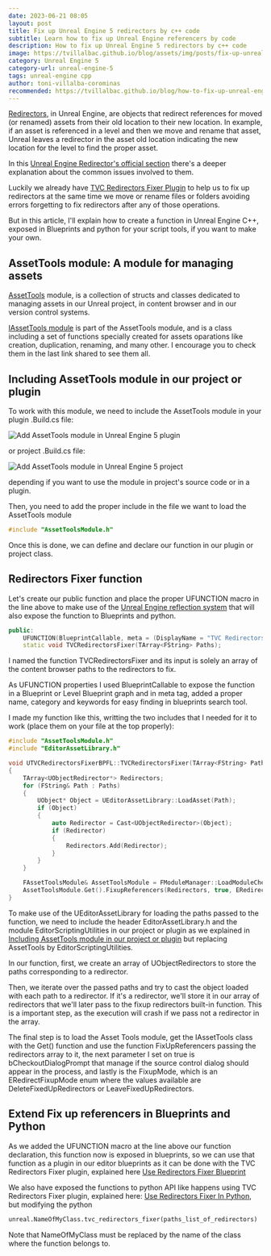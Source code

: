 ```yaml
---
date: 2023-06-21 08:05
layout: post
title: Fix up Unreal Engine 5 redirectors by c++ code
subtitle: Learn how to fix up Unreal Engine referencers by code
description: How to fix up Unreal Engine 5 redirectors by c++ code
image: https://tvillalbac.github.io/blog/assets/img/posts/fix-up-unreal-engine-redirectors-by-code-cpp.jpg
category: Unreal Engine 5
category-url: unreal-engine-5
tags: unreal-engine cpp
author: toni-villalba-corominas
recommended: https://tvillalbac.github.io/blog/how-to-fix-up-unreal-engine-5-redirectors-cpp-2/
---
```


<a href="https://docs.unrealengine.com/5.2/en-US/asset-redirectors-in-unreal-engine/">Redirectors</a>, in Unreal Engine, are objects that redirect references for moved (or renamed) assets from their old location to their new location.
In example, if an asset is referenced in a level and then we move and rename that asset, Unreal leaves a redirector in the asset old location indicating the new location for the level to find the proper asset.

In this <a href="https://docs.unrealengine.com/5.2/en-US/asset-redirectors-in-unreal-engine/#:~:text=in%20for%20you.-,Caveats,-Renaming">Unreal Engine Redirector's official section</a> there's a deeper explanation about the common issues involved to them.

Luckily we already have <a href="https://tvillalbac.github.io/blog/redirectors-fixer-plugin">TVC Redirectors Fixer Plugin</a> to help us to fix up redirectors at the same time we move or rename files or folders avoiding errors forgetting to fix redirectors after any of those operations.

But in this article, I'll explain how to create a function in Unreal Engine C++, exposed in Blueprints and python for your script tools, if you want to make your own.

## AssetTools module: A module for managing assets

<a href="https://docs.unrealengine.com/5.2/en-US/API/Developer/AssetTools/">AssetTools</a> module, is a collection of structs and classes dedicated to managing assets in our Unreal project, in content browser and in our version control systems.

<a href="https://docs.unrealengine.com/5.2/en-US/API/Developer/AssetTools/IAssetTools">IAssetTools module</a> is part of the AssetTools module, and is a class including a set of functions specially created for assets oparations like creation, duplication, renaming, and many other. I encourage you to check them in the last link shared to see them all.

## Including AssetTools module in our project or plugin

To work with this module, we need to include the AssetTools module in your plugin .Build.cs file:

<img class="img" src="https://tvillalbac.github.io/blog/assets/img/posts/adding-assettools-module-to-unreal-plugin.jpg" alt="Add AssetTools module in Unreal Engine 5 plugin">

or project .Build.cs file:

<img class="img" src="https://tvillalbac.github.io/blog/assets/img/posts/adding-assettools-module-to-unreal-project.jpg" alt="Add AssetTools module in Unreal Engine 5 project">

depending if you want to use the module in project's source code or in a plugin.

Then, you need to add the proper include in the file we want to load the AssetTools module

```cpp
#include "AssetToolsModule.h"
```

Once this is done, we can define and declare our function in our plugin or project class.

## Redirectors Fixer function

Let's create our public function and place the proper UFUNCTION macro in the line above to make use of the <a href="https://www.unrealengine.com/en-US/blog/unreal-property-system-reflection">Unreal Engine reflection system</a> that will also expose the function to Blueprints and python.

```cpp
public:
    UFUNCTION(BlueprintCallable, meta = (DisplayName = "TVC Redirectors Fixer", Keywords = "TVCRedirectorsFixerPlugin redirector fix fixer"), Category = "TVCRedirectorsFixerPlugin")
	static void TVCRedirectorsFixer(TArray<FString> Paths);
```

I named the function TVCRedirectorsFixer and its input is solely an array of the content browser paths to the redirectors to fix.

As UFUNCTION properties I used BlueprintCallable to expose the function in a Blueprint or Level Blueprint graph and in meta tag, added a proper name, category and keywords for easy finding in blueprints search tool.

I made my function like this, writting the two includes that I needed for it to work (place them on your file at the top properly):

```cpp
#include "AssetToolsModule.h"
#include "EditorAssetLibrary.h"

void UTVCRedirectorsFixerBPFL::TVCRedirectorsFixer(TArray<FString> Paths)
{
	TArray<UObjectRedirector*> Redirectors;
	for (FString& Path : Paths)
	{
		UObject* Object = UEditorAssetLibrary::LoadAsset(Path);
		if (Object)
		{
			auto Redirector = Cast<UObjectRedirector>(Object);
			if (Redirector)
			{
				Redirectors.Add(Redirector);
			}
		}
	}

	FAssetToolsModule& AssetToolsModule = FModuleManager::LoadModuleChecked< FAssetToolsModule>(TEXT("AssetTools"));
	AssetToolsModule.Get().FixupReferencers(Redirectors, true, ERedirectFixupMode::DeleteFixedUpRedirectors);
}
```

To make use of the UEditorAssetLibrary for loading the paths passed to the function, we need to include the header EditorAssetLibrary.h and the module EditorScriptingUtilities in our project or plugin as we explained in <a href="https://tvillalbac.github.io/blog/how-to-fix-up-unreal-engine-5-redirectors-cpp/#use-redirectors-fixer-blueprint/#including-assettools-module-in-our-project-or-plugin/">Including AssetTools module in our project or plugin</a> but replacing AssetTools by EditorScriptingUtilities.

In our function, first, we create an array of UObjectRedirectors to store the paths corresponding to a redirector.

Then, we iterate over the passed paths and try to cast the object loaded with each path to a redirector. If it's a redirector, we'll store it in our array of redirectors that we'll later pass to the fixup redirectors built-in function. This is a important step, as the execution will crash if we pass not a redirector in the array.

The final step is to load the Asset Tools module, get the IAssetTools class with the Get() function and use the function FixUpReferencers passing the redirectors array to it, the next parameter I set on true is bCheckoutDialogPrompt that manage if the source control dialog should appear in the process, and lastly is the FixupMode, which is an ERedirectFixupMode enum where the values available are DeleteFixedUpRedirectors or LeaveFixedUpRedirectors.

## Extend Fix up referencers in Blueprints and Python

As we added the UFUNCTION macro at the line above our function declaration, this function now is exposed in blueprints, so we can use that function as a plugin in our editor blueprints as it can be done with the TVC Redirectors Fixer plugin, explained here <a href="https://tvillalbac.github.io/blog/redirectors-fixer-plugin/#use-redirectors-fixer-blueprint">Use Redirectors Fixer Blueprint</a>

We also have exposed the functions to python API like happens using TVC Redirectors Fixer plugin, explained here: <a href="https://tvillalbac.github.io/blog/redirectors-fixer-plugin/#use-redirectors-fixer-in-python">Use Redirectors Fixer In Python</a>, but modifying the python

```python
unreal.NameOfMyClass.tvc_redirectors_fixer(paths_list_of_redirectors)
```

Note that NameOfMyClass must be replaced by the name of the class where the function belongs to.
